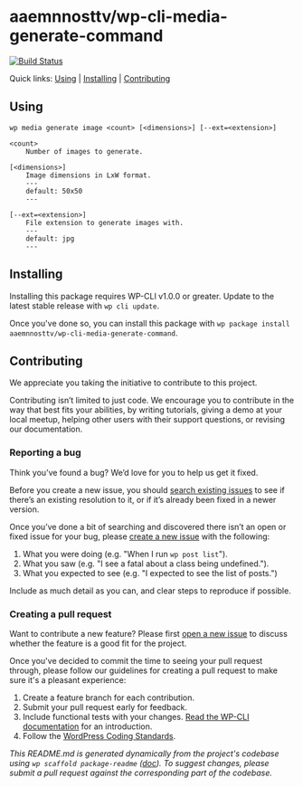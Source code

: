 aaemnnosttv/wp-cli-media-generate-command
=========================================



[![Build Status](https://travis-ci.org/aaemnnosttv/wp-cli-media-generate-command.svg?branch=master)](https://travis-ci.org/aaemnnosttv/wp-cli-media-generate-command)

Quick links: [Using](#using) | [Installing](#installing) | [Contributing](#contributing)

## Using

~~~
wp media generate image <count> [<dimensions>] [--ext=<extension>]
~~~

	<count>
		Number of images to generate.

	[<dimensions>]
		Image dimensions in LxW format.
		---
		default: 50x50
		---

	[--ext=<extension>]
		File extension to generate images with.
		---
		default: jpg
		---

## Installing

Installing this package requires WP-CLI v1.0.0 or greater. Update to the latest stable release with `wp cli update`.

Once you've done so, you can install this package with `wp package install aaemnnosttv/wp-cli-media-generate-command`.

## Contributing

We appreciate you taking the initiative to contribute to this project.

Contributing isn’t limited to just code. We encourage you to contribute in the way that best fits your abilities, by writing tutorials, giving a demo at your local meetup, helping other users with their support questions, or revising our documentation.

### Reporting a bug

Think you’ve found a bug? We’d love for you to help us get it fixed.

Before you create a new issue, you should [search existing issues](https://github.com/aaemnnosttv/wp-cli-media-generate-command/issues?q=label%3Abug%20) to see if there’s an existing resolution to it, or if it’s already been fixed in a newer version.

Once you’ve done a bit of searching and discovered there isn’t an open or fixed issue for your bug, please [create a new issue](https://github.com/aaemnnosttv/wp-cli-media-generate-command/issues/new) with the following:

1. What you were doing (e.g. "When I run `wp post list`").
2. What you saw (e.g. "I see a fatal about a class being undefined.").
3. What you expected to see (e.g. "I expected to see the list of posts.")

Include as much detail as you can, and clear steps to reproduce if possible.

### Creating a pull request

Want to contribute a new feature? Please first [open a new issue](https://github.com/aaemnnosttv/wp-cli-media-generate-command/issues/new) to discuss whether the feature is a good fit for the project.

Once you've decided to commit the time to seeing your pull request through, please follow our guidelines for creating a pull request to make sure it's a pleasant experience:

1. Create a feature branch for each contribution.
2. Submit your pull request early for feedback.
3. Include functional tests with your changes. [Read the WP-CLI documentation](https://wp-cli.org/docs/pull-requests/#functional-tests) for an introduction.
4. Follow the [WordPress Coding Standards](http://make.wordpress.org/core/handbook/coding-standards/).


*This README.md is generated dynamically from the project's codebase using `wp scaffold package-readme` ([doc](https://github.com/wp-cli/scaffold-package-command#wp-scaffold-package-readme)). To suggest changes, please submit a pull request against the corresponding part of the codebase.*
